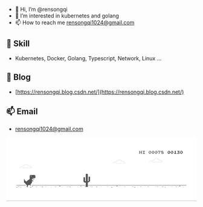 <!---
rensongqi/rensongqi is a ✨ special ✨ repository because its `README.md` (this file) appears on your GitHub profile.
You can click the Preview link to take a look at your changes.
--->
- 👋 Hi, I’m @rensongqi
- 👀 I’m interested in kubernetes and golang
- 📫 How to reach me rensongqi1024@gmail.com

## 🔭  Skill

- Kubernetes, Docker, Golang, Typescript, Network, Linux ...

## 💬  Blog

- [https://rensongqi.blog.csdn.net/](https://rensongqi.blog.csdn.net/)

## 📫  Email

- rensongqi1024@gmail.com

![image](https://github.com/rensongqi/rensongqi/blob/main/dinosaur.gif)
